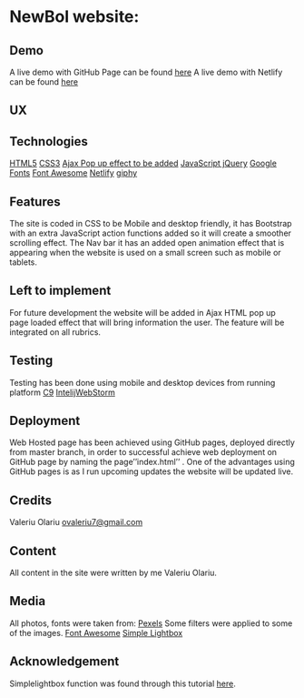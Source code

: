 # NewBol website:

## Demo
A live demo with GitHub Page can be found [here](https://valeriuolar.github.io/NewBlo/src)
A live demo with Netlify  can be found [here](https://infallible-sammet-d5848e.netlify.com/)

## UX

## Technologies
  [HTML5](https://www.w3schools.com/html/html_intro.asp)
  [CSS3](https://www.w3schools.com/css/)
  [Ajax Pop up effect to be added](https://www.w3schools.com/xml/ajax_intro.asp)
  [JavaScript jQuery](https://www.w3schools.com/js/default.asp)
  [Google Fonts](https://fonts.google.com/specimen/Catamaran)
  [Font Awesome](https://fontawesome.com/v4.7.0/)
  [Netlify](https://infallible-sammet-d5848e.netlify.com/)
  [giphy](https://giphy.com/gifs/porsche-porsche718-porsche718caymangt4-S8I4EUJO4Y46CUyZc3)

## Features
The site is coded in CSS to be Mobile and desktop friendly, it has Bootstrap with an extra JavaScript action functions added so it will create a smoother scrolling effect.
The Nav bar it has an added open animation effect that is appearing when the website is used on a small screen such as mobile or tablets.
## Left to implement
For future development the website will be added in Ajax HTML pop up page loaded effect that will bring information the user. The feature will be integrated on all rubrics.

## Testing
Testing has been done using mobile and desktop devices from running platform [C9]( https://c9.io)
[IntelijWebStorm]( https://www.jetbrains.com/webstorm)
## Deployment
Web Hosted page has been achieved using  GitHub pages, deployed directly from master branch, in order to successful achieve web deployment on GitHub page by naming the page’’index.html’’ .
One of the advantages using GitHub pages is as I run upcoming updates the website will be updated live.
## Credits
Valeriu Olariu
ovaleriu7@gmail.com
## Content
All content in the site were written by me Valeriu Olariu.
## Media
All photos, fonts were taken from:
[Pexels](https://www.pexels.com/) Some filters were applied to some of the images.
[Font Awesome](https://fontawesome.com/v4.7.0/)
[Simple Lightbox](https://simplelightbox.com/)
## Acknowledgement
Simplelightbox function was found through this tutorial [here](https://simplelightbox.com/).
